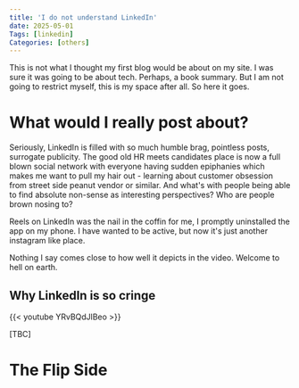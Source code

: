```yaml
---
title: 'I do not understand LinkedIn'
date: 2025-05-01
Tags: [linkedin]
Categories: [others]
---
```


This is not what I thought my first blog would be about on my site. I was sure it was going to be about tech. Perhaps, a book summary. But I am not going to restrict myself, this is my space after all. So here it goes.


# What would I really post about?

Seriously, LinkedIn is filled with so much humble brag, pointless posts, surrogate publicity. 
The good old HR meets candidates place is now a full blown social network with everyone having sudden epiphanies which makes me want to pull my hair out - learning about customer obsession from street side peanut vendor or similar. And what's with people being able to find absolute non-sense as interesting perspectives? Who are people brown nosing to?

Reels on LinkedIn was the nail in the coffin for me, I promptly uninstalled the app on my phone. I have wanted to be active, but now it's just another instagram like place.

Nothing I say comes close to how well it depicts in the video. Welcome to hell on earth.


## Why LinkedIn is so cringe

{{< youtube YRvBQdJlBeo >}}




[TBC]

# The Flip Side
